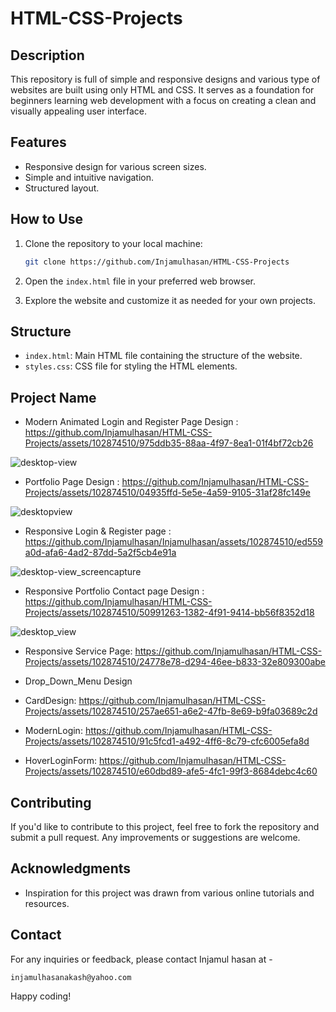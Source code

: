 # HTML-CSS-Projects

## Description

This repository is full of simple and responsive designs and various type of websites are built using only HTML and CSS. It serves as a foundation for beginners learning web development with a focus on creating a clean and visually appealing user interface.

## Features

- Responsive design for various screen sizes.
- Simple and intuitive navigation.
- Structured layout.

## How to Use

1. Clone the repository to your local machine:

   ```bash
   git clone https://github.com/Injamulhasan/HTML-CSS-Projects
   ```

2. Open the `index.html` file in your preferred web browser.

3. Explore the website and customize it as needed for your own projects.

## Structure

- `index.html`: Main HTML file containing the structure of the website.
- `styles.css`: CSS file for styling the HTML elements.

## Project Name

- Modern Animated Login and Register Page Design : https://github.com/Injamulhasan/HTML-CSS-Projects/assets/102874510/975ddb35-88aa-4f97-8ea1-01f4bf72cb26

![desktop-view](https://github.com/Injamulhasan/HTML-CSS-Projects/assets/102874510/6b1f8401-e0cd-4f54-9bdd-39558c305f8a)

- Portfolio Page Design : https://github.com/Injamulhasan/HTML-CSS-Projects/assets/102874510/04935ffd-5e5e-4a59-9105-31af28fc149e

![desktopview](https://github.com/Injamulhasan/HTML-CSS-Projects/assets/102874510/e4796135-fc97-4672-ae2b-d7455ccc744b)

- Responsive Login & Register page : https://github.com/Injamulhasan/Injamulhasan/assets/102874510/ed559a0d-afa6-4ad2-87dd-5a2f5cb4e91a

![desktop-view_screencapture](https://github.com/Injamulhasan/Injamulhasan/assets/102874510/f3437cd5-01b3-498b-8cd1-e180b725d5ad)

- Responsive Portfolio Contact page Design : https://github.com/Injamulhasan/HTML-CSS-Projects/assets/102874510/50991263-1382-4f91-9414-bb56f8352d18

![desktop_view](https://github.com/Injamulhasan/HTML-CSS-Projects/assets/102874510/9c7cf2e8-76d6-4cf7-9f95-b8130c76c182)

- Responsive Service Page: https://github.com/Injamulhasan/HTML-CSS-Projects/assets/102874510/24778e78-d294-46ee-b833-32e809300abe

- Drop_Down_Menu Design

- CardDesign: https://github.com/Injamulhasan/HTML-CSS-Projects/assets/102874510/257ae651-a6e2-47fb-8e69-b9fa03689c2d

- ModernLogin: https://github.com/Injamulhasan/HTML-CSS-Projects/assets/102874510/91c5fcd1-a492-4ff6-8c79-cfc6005efa8d

- HoverLoginForm: https://github.com/Injamulhasan/HTML-CSS-Projects/assets/102874510/e60dbd89-afe5-4fc1-99f3-8684debc4c60

## Contributing

If you'd like to contribute to this project, feel free to fork the repository and submit a pull request. Any improvements or suggestions are welcome.

## Acknowledgments

- Inspiration for this project was drawn from various online tutorials and resources.

## Contact

For any inquiries or feedback, please contact Injamul hasan at -

```
injamulhasanakash@yahoo.com
```

Happy coding!
